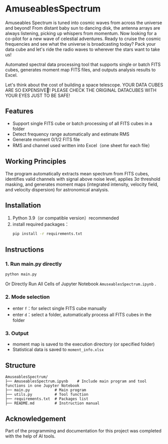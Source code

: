# AmuseablesSpectrum

Amuseables Spectrum is tuned into cosmic waves from across the universe and beyond!
From distant baby sun to dancing disk, the antenna arrays are always listening, picking up whispers from momentum. 
Now looking for a co-pilot for a new wave of celestial adventures. Ready to cruise the cosmic frequencies and see what the universe is broadcasting today?
Pack your data cube and let's ride the radio waves to wherever the stars want to take us!

Automated spectral data processing tool that supports single or batch FITS cubes, generates moment map FITS files, and outputs analysis results to Excel.

Let's think about the cost of building a space telescope.
YOUR DATA CUBES ARE SO EXPENSIVE🤑!
PLEASE CHECK THE ORIGINAL DATACUBES WITH YOUR EYES JUST TO BE SAFE!

## Features 
- Support single FITS cube or batch processing of all FITS cubes in a folder
- Detect frequency range automatically and estimate RMS
- Generate moment 0/1/2 FITS file
- RMS and channel used written into Excel（one sheet for each file）

## Working Principles

The program automatically extracts mean spectrum from FITS cubes, identifies valid channels with signal above noise level, applies 3σ threshold masking, and generates moment maps (integrated intensity, velocity field, and velocity dispersion) for astronomical analysis.

## Installation

1. Python 3.9（or compatible version）recommended
2. install required packages：
   ```bash
   pip install -r requirements.txt
   ```

## Instructions

### 1. Run main.py directly
```bash
python main.py
```
Or Directly Run All Cells of Jupyter Notebook `AmuseablesSpectrum.ipynb` . 

### 2. Mode selection
- enter `f`：for select single FITS cube manually
- enter `d`：select a folder, automatically process all FITS cubes in the folder

### 3. Output
- moment map is saved to the execution directory (or specified folder)
- Statistical data is saved to `moment_info.xlsx`

## Structure

```
AmuseablesSpectrum/
├── AmuseablesSpectrum.ipynb    # Include main program and tool functions in one Jupyter Notebook
├── main.py           # Main program
├── utils.py          # Tool function
├── requirements.txt  # Packages list
├── README.md         # Instruction manual
```

## Acknowledgement

Part of the programming and documentation for this project was completed with the help of AI tools.